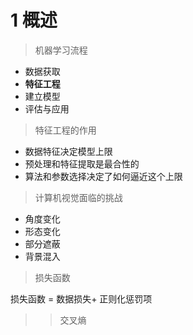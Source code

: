 # 1 概述
>机器学习流程
- 数据获取
- **特征工程**
- 建立模型
- 评估与应用


>特征工程的作用
- 数据特征决定模型上限
- 预处理和特征提取是最合性的
- 算法和参数选择决定了如何逼近这个上限

>计算机视觉面临的挑战
- 角度变化
- 形态变化
- 部分遮蔽
- 背景混入

>损失函数

损失函数 = 数据损失+ 正则化惩罚项

>> 交叉熵






